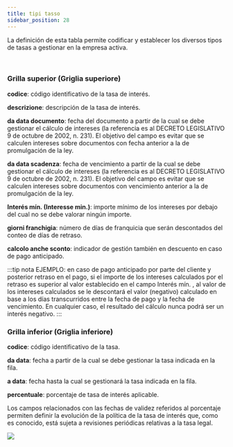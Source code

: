 ```yaml
---
title: tipi tasso
sidebar_position: 28
---
```


La definición de esta tabla permite codificar y establecer los diversos tipos de tasas a gestionar en la empresa activa.

 

### Grilla superior (Griglia superiore)

**codice**: código identificativo de la tasa de interés.

**descrizione**: descripción de la tasa de interés.

**da data documento**: fecha del documento a partir de la cual se debe gestionar el cálculo de intereses (la referencia es al DECRETO LEGISLATIVO 9 de octubre de 2002, n. 231). El objetivo del campo es evitar que se calculen intereses sobre documentos con fecha anterior a la de promulgación de la ley.

**da data scadenza**: fecha de vencimiento a partir de la cual se debe gestionar el cálculo de intereses (la referencia es al DECRETO LEGISLATIVO 9 de octubre de 2002, n. 231). El objetivo del campo es evitar que se calculen intereses sobre documentos con vencimiento anterior a la de promulgación de la ley.

**Interés mín. (Interesse min.)**: importe mínimo de los intereses por debajo del cual no se debe valorar ningún importe.

**giorni franchigia**: número de días de franquicia que serán descontados del conteo de días de retraso.

**calcolo anche sconto**: indicador de gestión también en descuento en caso de pago anticipado.  

:::tip nota
EJEMPLO: en caso de pago anticipado por parte del cliente y posterior retraso en el pago, si el importe de los intereses calculados por el retraso es superior al valor establecido en el campo Interés mín. , al valor de los intereses calculados se le descontará el valor (negativo) calculado en base a los días transcurridos entre la fecha de pago y la fecha de vencimiento. En cualquier caso, el resultado del cálculo nunca podrá ser un interés negativo.
:::

### Grilla inferior (Griglia inferiore)  

**codice**: código identificativo de la tasa.

**da data**: fecha a partir de la cual se debe gestionar la tasa indicada en la fila.

**a data**: fecha hasta la cual se gestionará la tasa indicada en la fila.

**percentuale**: porcentaje de tasa de interés aplicable.

Los campos relacionados con las fechas de validez referidos al porcentaje permiten definir la evolución de la política de la tasa de interés que, como es conocido, está sujeta a revisiones periódicas relativas a la tasa legal.

![](/img/it-it/configurations/tables/finance/rate-types/image01.png)